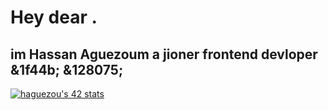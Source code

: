 # Hey dear .

## im **Hassan Aguezoum** a jioner frontend devloper &1f44b; &128075;
<a href="https://github.com/oakoudad/badge42"><img src="https://badge.mediaplus.ma/binary/haguezou" alt="haguezou's 42 stats" /></a>


